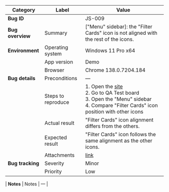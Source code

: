 | **Category** | **Label** | **Value** |
|---|---|---|
| **Bug ID** |  | JS-009 |
| **Bug overview** | Summary | ["Menu" sidebar]: the "Filter Cards" icon is not aligned with the rest of the icons. |
| **Environment** | Operating system | Windows 11 Pro x64 |
|  | App version | Demo |
|  | Browser | Chrome 138.0.7204.184 |
| **Bug details** | Preconditions | — |
|  | Steps to reproduce | 1. Open the [site](https://mate-academy-images.s3.eu-central-1.amazonaws.com/c8907025538486ce4c46981003fc83bc_da130fe234.png)<br>2. Go to QA Test board<br>3. Open the "Menu" sidebar<br>4. Compare "Filter Cards" icon position with other icons |
|  | Actual result | "Filter Cards" icon alignment differs from the others. |
|  | Expected result | "Filter Cards" icon follows the same alignment as the other icons. |
|  | Attachments | [link](https://github.com/Roksolana-K/qa-portfolio/blob/main/bugs-from-screenshot/attachments/JS-009.png) |
| **Bug tracking** | Severity | Minor |
|  | Priority | Low |

| **Notes** | Notes | — |

